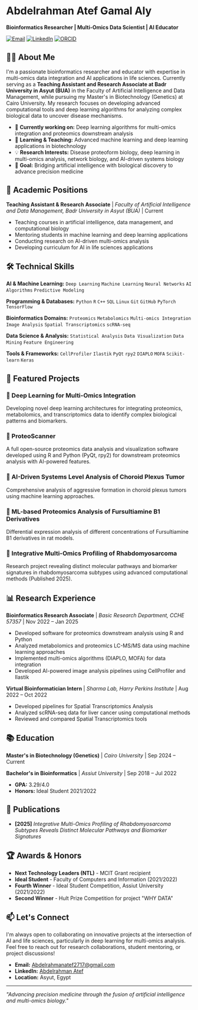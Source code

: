 # Abdelrahman Atef Gamal Aly

**Bioinformatics Researcher | Multi-Omics Data Scientist | AI Educator**

[![Email](https://img.shields.io/badge/Email-Abdelrahmanatef2717@gmail.com-blue?logo=gmail)](mailto:Abdelrahmanatef2717@gmail.com)
[![LinkedIn](https://img.shields.io/badge/LinkedIn-Abdelrahman_Atef-blue?logo=linkedin)](https://www.linkedin.com/in/abdelrahman-atef-b50320185/)
[![ORCID](https://img.shields.io/badge/ORCID-0009--0005--4485--6315-green?logo=orcid)](https://orcid.org/my-orcid?orcid=0009-0005-4485-6315)

## 👨‍🔬 About Me

I'm a passionate bioinformatics researcher and educator with expertise in multi-omics data integration and AI applications in life sciences. Currently serving as a **Teaching Assistant and Research Associate at Badr University in Asyut (BUA)** in the Faculty of Artificial Intelligence and Data Management, while pursuing my Master's in Biotechnology (Genetics) at Cairo University. My research focuses on developing advanced computational tools and deep learning algorithms for analyzing complex biological data to uncover disease mechanisms.

- 🔭 **Currently working on:** Deep learning algorithms for multi-omics integration and proteomics downstream analysis
- 🌱 **Learning & Teaching:** Advanced machine learning and deep learning applications in biotechnology
- 💡 **Research Interests:** Disease proteoform biology, deep learning in multi-omics analysis, network biology, and AI-driven systems biology
- 🎯 **Goal:** Bridging artificial intelligence with biological discovery to advance precision medicine

## 🏫 Academic Positions

**Teaching Assistant & Research Associate** | *Faculty of Artificial Intelligence and Data Management, Badr University in Asyut (BUA)* | Current
- Teaching courses in artificial intelligence, data management, and computational biology
- Mentoring students in machine learning and deep learning applications
- Conducting research on AI-driven multi-omics analysis
- Developing curriculum for AI in life sciences applications

## 🛠 Technical Skills

**AI & Machine Learning:**
`Deep Learning` `Machine Learning` `Neural Networks` `AI Algorithms` `Predictive Modeling`

**Programming & Databases:**
`Python` `R` `C++` `SQL` `Linux` `Git` `GitHub` `PyTorch` `TensorFlow`

**Bioinformatics Domains:**
`Proteomics` `Metabolomics` `Multi-omics Integration` `Image Analysis` `Spatial Transcriptomics` `scRNA-seq`

**Data Science & Analysis:**
`Statistical Analysis` `Data Visualization` `Data Mining` `Feature Engineering`

**Tools & Frameworks:**
`CellProfiler` `Ilastik` `PyQt` `rpy2` `DIAPLO` `MOFA` `Scikit-learn` `Keras`

## 📁 Featured Projects

### 🧬 Deep Learning for Multi-Omics Integration
Developing novel deep learning architectures for integrating proteomics, metabolomics, and transcriptomics data to identify complex biological patterns and biomarkers.

### 🧠 ProteoScanner
A full open-source proteomics data analysis and visualization software developed using R and Python (PyQt, rpy2) for downstream proteomics analysis with AI-powered features.

### 🔬 AI-Driven Systems Level Analysis of Choroid Plexus Tumor
Comprehensive analysis of aggressive formation in choroid plexus tumors using machine learning approaches.

### 💊 ML-based Proteomics Analysis of Fursultiamine B1 Derivatives
Differential expression analysis of different concentrations of Fursultiamine B1 derivatives in rat models.

### 🦠 Integrative Multi-Omics Profiling of Rhabdomyosarcoma
Research project revealing distinct molecular pathways and biomarker signatures in rhabdomyosarcoma subtypes using advanced computational methods (Published 2025).

## 📊 Research Experience

**Bioinformatics Research Associate** | *Basic Research Department, CCHE 57357* | Nov 2022 – Jan 2025
- Developed software for proteomics downstream analysis using R and Python
- Analyzed metabolomics and proteomics LC-MS/MS data using machine learning approaches
- Implemented multi-omics algorithms (DIAPLO, MOFA) for data integration
- Developed AI-powered image analysis pipelines using CellProfiler and Ilastik

**Virtual Bioinformatician Intern** | *Sharma Lab, Harry Perkins Institute* | Aug 2022 – Oct 2022
- Developed pipelines for Spatial Transcriptomics Analysis
- Analyzed scRNA-seq data for liver cancer using computational methods
- Reviewed and compared Spatial Transcriptomics tools

## 📚 Education

**Master's in Biotechnology (Genetics)** | *Cairo University* | Sep 2024 – Current

**Bachelor's in Bioinformatics** | *Assiut University* | Sep 2018 – Jul 2022
- **GPA:** 3.29/4.0
- **Honors:** Ideal Student 2021/2022

## 📄 Publications

- **[2025]** *Integrative Multi-Omics Profiling of Rhabdomyosarcoma Subtypes Reveals Distinct Molecular Pathways and Biomarker Signatures*

## 🏆 Awards & Honors

- **Next Technology Leaders (NTL)** - MCIT Grant recipient
- **Ideal Student** - Faculty of Computers and Information (2021/2022)
- **Fourth Winner** - Ideal Student Competition, Assiut University (2021/2022)
- **Second Winner** - Hult Prize Competition for project "WHY DATA"

## 📫 Let's Connect

I'm always open to collaborating on innovative projects at the intersection of AI and life sciences, particularly in deep learning for multi-omics analysis. Feel free to reach out for research collaborations, student mentoring, or project discussions!

- **Email:** [Abdelrahmanatef2717@gmail.com](mailto:Abdelrahmanatef2717@gmail.com)
- **LinkedIn:** [Abdelrahman Atef](https://www.linkedin.com/in/abdelrahman-atef-b50320185/)
- **Location:** Asyut, Egypt

---

*"Advancing precision medicine through the fusion of artificial intelligence and multi-omics biology."*
